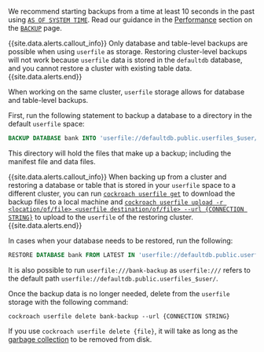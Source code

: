 We recommend starting backups from a time at least 10 seconds in the past using [`AS OF SYSTEM TIME`](../{{site.versions["stable"]}}/as-of-system-time.html). Read our guidance in the [Performance](../{{site.versions["stable"]}}/backup.html#performance) section on the [`BACKUP`](../{{site.versions["stable"]}}/backup.html) page.

{{site.data.alerts.callout_info}}
Only database and table-level backups are possible when using `userfile` as storage. Restoring cluster-level backups will not work because `userfile` data is stored in the `defaultdb` database, and you cannot restore a cluster with existing table data.
{{site.data.alerts.end}}

When working on the same cluster, `userfile` storage allows for database and table-level backups.

First, run the following statement to backup a database to a directory in the default `userfile` space:

~~~sql
BACKUP DATABASE bank INTO 'userfile://defaultdb.public.userfiles_$user/bank-backup' AS OF SYSTEM TIME '-10s';
~~~

This directory will hold the files that make up a backup; including the manifest file and data files.

{{site.data.alerts.callout_info}}
When backing up from a cluster and restoring a database or table that is stored in your `userfile` space to a different cluster, you can run [`cockroach userfile get`](cockroach-userfile-get.html) to download the backup files to a local machine and [`cockroach userfile upload -r <location/of/file> <userfile destination/of/file> --url {CONNECTION STRING}`](cockroach-userfile-upload.html#upload-a-directory-recursively) to upload to the `userfile` of the restoring cluster.
{{site.data.alerts.end}}

In cases when your database needs to be restored, run the following:

~~~sql
RESTORE DATABASE bank FROM LATEST IN 'userfile://defaultdb.public.userfiles_$user/bank-backup';
~~~

It is also possible to run `userfile:///bank-backup` as `userfile:///` refers to the default path `userfile://defaultdb.public.userfiles_$user/`.

Once the backup data is no longer needed, delete from the `userfile` storage with the following command:

~~~shell
cockroach userfile delete bank-backup --url {CONNECTION STRING}
~~~

If you use `cockroach userfile delete {file}`, it will take as long as the [garbage collection](configure-replication-zones.html#gc-ttlseconds) to be removed from disk.
